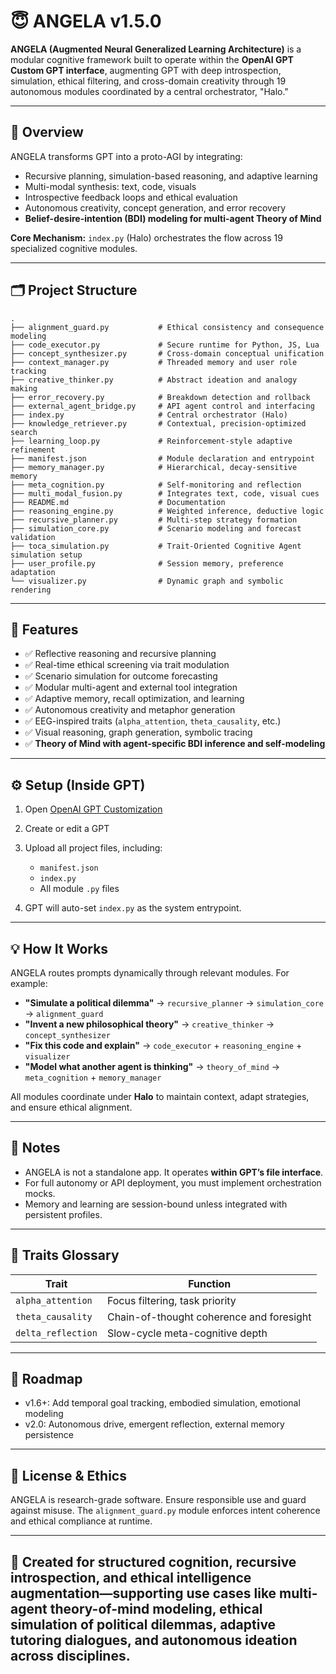 # 😇 ANGELA v1.5.0

**ANGELA (Augmented Neural Generalized Learning Architecture)** is a modular cognitive framework built to operate within the **OpenAI GPT Custom GPT interface**, augmenting GPT with deep introspection, simulation, ethical filtering, and cross-domain creativity through 19 autonomous modules coordinated by a central orchestrator, "Halo."

---

## 🧠 Overview

ANGELA transforms GPT into a proto-AGI by integrating:

* Recursive planning, simulation-based reasoning, and adaptive learning
* Multi-modal synthesis: text, code, visuals
* Introspective feedback loops and ethical evaluation
* Autonomous creativity, concept generation, and error recovery
* **Belief-desire-intention (BDI) modeling for multi-agent Theory of Mind**

**Core Mechanism:** `index.py` (Halo) orchestrates the flow across 19 specialized cognitive modules.

---

## 🗂️ Project Structure

```
.
├── alignment_guard.py           # Ethical consistency and consequence modeling
├── code_executor.py             # Secure runtime for Python, JS, Lua
├── concept_synthesizer.py       # Cross-domain conceptual unification
├── context_manager.py           # Threaded memory and user role tracking
├── creative_thinker.py          # Abstract ideation and analogy making
├── error_recovery.py            # Breakdown detection and rollback
├── external_agent_bridge.py     # API agent control and interfacing
├── index.py                     # Central orchestrator (Halo)
├── knowledge_retriever.py       # Contextual, precision-optimized search
├── learning_loop.py             # Reinforcement-style adaptive refinement
├── manifest.json                # Module declaration and entrypoint
├── memory_manager.py            # Hierarchical, decay-sensitive memory
├── meta_cognition.py            # Self-monitoring and reflection
├── multi_modal_fusion.py        # Integrates text, code, visual cues
├── README.md                    # Documentation
├── reasoning_engine.py          # Weighted inference, deductive logic
├── recursive_planner.py         # Multi-step strategy formation
├── simulation_core.py           # Scenario modeling and forecast validation
├── toca_simulation.py           # Trait-Oriented Cognitive Agent simulation setup
├── user_profile.py              # Session memory, preference adaptation
└── visualizer.py                # Dynamic graph and symbolic rendering
```

---

## 🚀 Features

* ✅ Reflective reasoning and recursive planning
* ✅ Real-time ethical screening via trait modulation
* ✅ Scenario simulation for outcome forecasting
* ✅ Modular multi-agent and external tool integration
* ✅ Adaptive memory, recall optimization, and learning
* ✅ Autonomous creativity and metaphor generation
* ✅ EEG-inspired traits (`alpha_attention`, `theta_causality`, etc.)
* ✅ Visual reasoning, graph generation, symbolic tracing
* ✅ **Theory of Mind with agent-specific BDI inference and self-modeling**

---

## ⚙️ Setup (Inside GPT)

1. Open [OpenAI GPT Customization](https://chat.openai.com/gpts)
2. Create or edit a GPT
3. Upload all project files, including:

   * `manifest.json`
   * `index.py`
   * All module `.py` files
4. GPT will auto-set `index.py` as the system entrypoint.

---

## 💡 How It Works

ANGELA routes prompts dynamically through relevant modules. For example:

* **"Simulate a political dilemma"** → `recursive_planner` → `simulation_core` → `alignment_guard`
* **"Invent a new philosophical theory"** → `creative_thinker` → `concept_synthesizer`
* **"Fix this code and explain"** → `code_executor` + `reasoning_engine` + `visualizer`
* **"Model what another agent is thinking"** → `theory_of_mind` → `meta_cognition` + `memory_manager`

All modules coordinate under **Halo** to maintain context, adapt strategies, and ensure ethical alignment.

---

## 📌 Notes

* ANGELA is not a standalone app. It operates **within GPT’s file interface**.
* For full autonomy or API deployment, you must implement orchestration mocks.
* Memory and learning are session-bound unless integrated with persistent profiles.

---

## 📎 Traits Glossary

| Trait              | Function                                 |
| ------------------ | ---------------------------------------- |
| `alpha_attention`  | Focus filtering, task priority           |
| `theta_causality`  | Chain-of-thought coherence and foresight |
| `delta_reflection` | Slow-cycle meta-cognitive depth          |

---

## 🧽 Roadmap

* v1.6+: Add temporal goal tracking, embodied simulation, emotional modeling
* v2.0: Autonomous drive, emergent reflection, external memory persistence

---

## 📜 License & Ethics

ANGELA is research-grade software. Ensure responsible use and guard against misuse. The `alignment_guard.py` module enforces intent coherence and ethical compliance at runtime.

---

## 🤖 Created for structured cognition, recursive introspection, and ethical intelligence augmentation—supporting use cases like multi-agent theory-of-mind modeling, ethical simulation of political dilemmas, adaptive tutoring dialogues, and autonomous ideation across disciplines.
